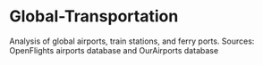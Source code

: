 # Global-Transportation
Analysis of global airports, train stations, and ferry ports. Sources: OpenFlights airports database and OurAirports database
